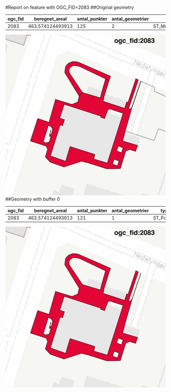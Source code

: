 #Report on feature with OGC_FID=2083
##Original geometry



| ogc_fid |  beregnet_areal  | antal_punkter | antal_geometrier |      type       |
|---------|------------------|---------------|------------------|-----------------|
|    2083 | 463.574124493913 |           125 |                2 | ST_MultiPolygon|
![geom](../images/2083_invalid.jpg)
##Geometry with buffer 0



| ogc_fid |  beregnet_areal  | antal_punkter | antal_geometrier |    type    |
|---------|------------------|---------------|------------------|------------|
|    2083 | 463.574124493913 |           121 |                1 | ST_Polygon|
![geom](../images/2083_buffer0.jpg)
